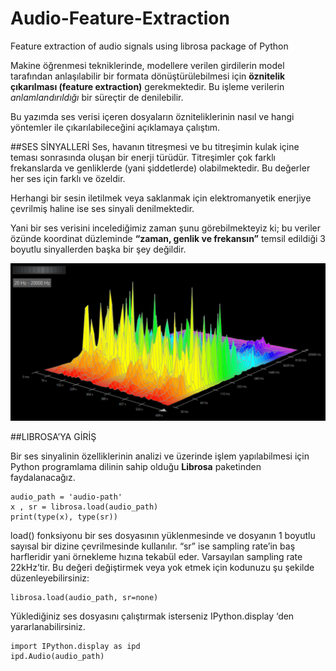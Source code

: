 # Audio-Feature-Extraction
Feature extraction of audio signals using librosa package of Python 

Makine öğrenmesi tekniklerinde, modellere verilen girdilerin model tarafından anlaşılabilir bir formata dönüştürülebilmesi için **öznitelik çıkarılması (feature extraction)** gerekmektedir. Bu işleme verilerin *anlamlandırıldığı* bir süreçtir de denilebilir.  

Bu yazımda ses verisi içeren dosyaların özniteliklerinin nasıl ve hangi yöntemler ile çıkarılabileceğini açıklamaya çalıştım.  

##SES SİNYALLERİ 
Ses, havanın titreşmesi ve bu titreşimin kulak içine teması sonrasında oluşan bir enerji türüdür. Titreşimler çok farklı frekanslarda ve genliklerde (yani şiddetlerde) olabilmektedir. Bu değerler her ses için farklı ve özeldir. 

Herhangi bir sesin iletilmek veya saklanmak için elektromanyetik enerjiye çevrilmiş haline ise ses sinyali denilmektedir. 

Yani bir ses verisini incelediğimiz zaman şunu görebilmekteyiz ki; bu veriler özünde koordinat düzleminde **“zaman, genlik ve frekansın”** temsil edildiği 3 boyutlu sinyallerden başka bir şey değildir. 

![This is an image](/images/representative.png)



##LIBROSA’YA GİRİŞ 

Bir ses sinyalinin özelliklerinin analizi ve üzerinde işlem yapılabilmesi için Python programlama dilinin sahip olduğu **Librosa** paketinden faydalanacağız.  
```import librosa 
audio_path = 'audio-path' 
x , sr = librosa.load(audio_path) 
print(type(x), type(sr))
```


load() fonksiyonu bir ses dosyasının yüklenmesinde ve dosyanın 1 boyutlu sayısal bir dizine çevrilmesinde kullanılır. “sr” ise sampling rate’in baş harfleridir yani örnekleme hızına tekabül eder. Varsayılan sampling rate 22kHz’tir. Bu değeri değiştirmek veya yok etmek için kodunuzu şu şekilde düzenleyebilirsiniz: 

```librosa.load(audio_path, sr=44100) 
librosa.load(audio_path, sr=none) 
```
Yüklediğiniz ses dosyasını çalıştırmak isterseniz IPython.display ‘den yararlanabilirsiniz. 
```
import IPython.display as ipd 
ipd.Audio(audio_path) 
```
